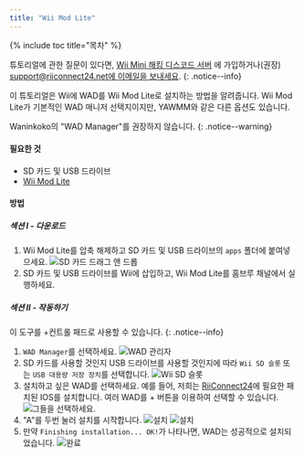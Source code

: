```yaml
---
title: "Wii Mod Lite"
---
```


{% include toc title="목차" %}

튜토리얼에 관한 질문이 있다면, [Wii Mini 해킹 디스코드 서버](https://discord.gg/rc24) 에 가입하거나(권장) [support@riiconnect24.net에 이메일을 보내세요](mailto:support@riiconnect24.net).
{: .notice--info}

이 튜토리얼은 Wii에 WAD를 Wii Mod Lite로 설치하는 방법을 알려줍니다. Wii Mod Lite가 기본적인 WAD 매니저 선택지이지만, YAWMM와 같은 다른 옵션도 있습니다.

Waninkoko의 "WAD Manager"를 권장하지 않습니다.
{: .notice--warning}

#### 필요한 것
* SD 카드 및 USB 드라이브
* [Wii Mod Lite](https://oscwii.org/library/app/WiiModLite)

#### 방법

##### 섹션 I - 다운로드

1. Wii Mod Lite를 압축 해제하고 SD 카드 및 USB 드라이브의 `apps` 폴더에 붙여넣으세요. ![SD 카드 드래그 앤 드롭](/images/WiiModLite/1.gif)
2. SD 카드 및 USB 드라이브를 Wii에 삽입하고, Wii Mod Lite를 홈브루 채널에서 실행하세요.

##### 섹션 II - 작동하기

이 도구를 +컨트롤 패드로 사용할 수 있습니다.
{: .notice--info}

1. `WAD Manager`를 선택하세요. ![WAD 관리자](/images/WiiModLite/2.png)
2. SD 카드를 사용할 것인지 USB 드라이브를 사용할 것인지에 따라 `Wii SD 슬롯` 또는 `USB 대용량 저장 장치`를 선택합니다. ![Wii SD 슬롯](/images/WiiModLite/3.png)
3. 설치하고 싶은 WAD를 선택하세요. 예를 들어, 저희는 [RiiConnect24](riiconnect24)에 필요한 패치된 IOS를 설치합니다. 여러 WAD를 + 버튼을 이용하여 선택할 수 있습니다. ![그들을 선택하세요.](/images/WiiModLite/4.gif)
4. "A"를 두번 눌러 설치를 시작합니다. ![설치](/images/WiiModLite/5.png) ![설치](/images/WiiModLite/6.png)
5. 만약 `Finishing installation... OK!`가 나타나면, WAD는 성공적으로 설치되었습니다. ![완료](/images/WiiModLite/7.png) 
